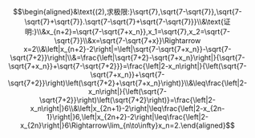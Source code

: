 
$$\begin{aligned}&\text{(2),求极限:}\sqrt{7},\sqrt{7-\sqrt{7}},\sqrt{7-\sqrt{7}+\sqrt{7}}.\sqrt{7-\sqrt{7}+\sqrt{7-\sqrt{7}}}\\&\text{证明:}\\&x_{n+2}=\sqrt{7-\sqrt{7+x_n}},x_1=\sqrt{7},x_2=\sqrt{7-\sqrt{7}}\\&x=\sqrt{7-\sqrt{7+x}}\Rightarrow x=2\\&\left|x_{n+2}-2\right|=\left|\sqrt{7-\sqrt{7+x_n}}-\sqrt{7-\sqrt{7+2}}\right|\\&=\frac{\left|\sqrt{7+2}-\sqrt{7+x_n}\right|}{\sqrt{7-\sqrt{7+x_n}}+\sqrt{7-\sqrt{7+2}}}=\frac{\left|2-x_n\right|}{\left(\sqrt{7-\sqrt{7+x_n}}+\sqrt{7-\sqrt{7+2}}\right)\left(\sqrt{7+2}+\sqrt{7+x_n}\right)}\\&\leq\frac{\left|2-x_n\right|}{\left(\sqrt{7-\sqrt{7+2}}\right)\left(\sqrt{7+2}\right)}=\frac{\left|2-x_n\right|}6\\&\left|x_{2n+1}-2\right|\leq\frac{\left|2-x_{2n-1}\right|}6,\left|x_{2n+2}-2\right|\leq\frac{\left|2-x_{2n}\right|}6\Rightarrow\lim_{n\to\infty}x_n=2.\end{aligned}$$
